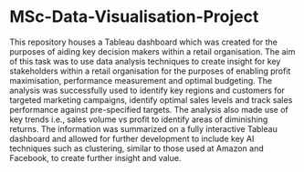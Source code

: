 # MSc-Data-Visualisation-Project
This repository houses a Tableau dashboard which was created for the purposes of aiding key decision makers within a retail organisation.
The aim of this task was to use data analysis techniques to create insight for key stakeholders within a retail organisation for the purposes of enabling profit maximisation, performance measurement and optimal budgeting. The analysis was successfully used to identify key regions and customers for targeted marketing campaigns, identify optimal sales levels and track sales performance against pre-specified targets. The analysis also made use of key trends i.e., sales volume vs profit to identify areas of diminishing returns. The information was summarized on a fully interactive Tableau dashboard and allowed for further development to include key AI techniques such as clustering, similar to those used at Amazon and Facebook, to create further insight and value. 
